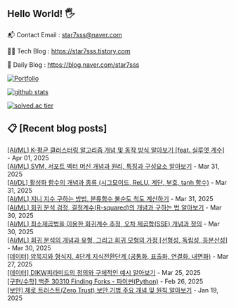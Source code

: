 ## Hello World! 🖐

📬 Contact Email : star7sss@naver.com

👨‍💻 Tech Blog : https://star7sss.tistory.com

🤪 Daily Blog : https://blog.naver.com/star7sss

[![Portfolio](https://img.shields.io/badge/Portfolio-%23000000.svg?style=for-the-badge&logo=firefox&logoColor=#FF7139)](https://fern-way-13f.notion.site/Jang-Thang-3b7b327981a2456c8ee5952eadb848b9)

[![github stats](https://github-readme-stats.vercel.app/api?username=jangThang&show_icons=true&hide_border=False)](https://star7sss.tistory.com)

[![solved.ac tier](http://mazassumnida.wtf/api/v2/generate_badge?boj=star7sss)](https://solved.ac/star7sss)

## 📋 [Recent blog posts]
[[AI/ML] K-평균 클러스터링 알고리즘 개념 및 동작 방식 알아보기 [feat. 실루엣 계수]](https://star7sss.tistory.com/1042) - Apr 01, 2025<br>
[[AI/ML] SVM, 서포트 벡터 머신 개념과 원리, 특징과 구성요소 알아보기](https://star7sss.tistory.com/1041) - Mar 31, 2025<br>
[[AI/DL] 활성화 함수의 개념과 종류 (시그모이드, ReLU, 계단, 부호, tanh 함수)](https://star7sss.tistory.com/1040) - Mar 31, 2025<br>
[[AI/ML] 지니 지수 구하는 방법, 분류함수 불순도 척도 계산하기](https://star7sss.tistory.com/1039) - Mar 31, 2025<br>
[[AI/ML] 회귀 분석 검정, 결정계수(R-squared)의 개념과 구하는 법 알아보기](https://star7sss.tistory.com/1038) - Mar 30, 2025<br>
[[AI/ML] 최소제곱법을 이용한 회귀계수 추정, 오차 제곱합(SSE) 개념과 정의](https://star7sss.tistory.com/1037) - Mar 30, 2025<br>
[[AI/ML] 회귀 분석의 개념과 유형, 그리고 회귀 모형의 가정 [선형성, 독립성, 등분산성]](https://star7sss.tistory.com/1036) - Mar 30, 2025<br>
[[데이터] 암묵지와 형식지, 4단계 지식전환단계 (공통화, 표출화, 연결화, 내면화)](https://star7sss.tistory.com/1035) - Mar 27, 2025<br>
[[데이터] DIKW피라미드의 정의와 구체적인 예시 알아보기](https://star7sss.tistory.com/1034) - Mar 25, 2025<br>
[[구현/수학] 백준 30310 Finding Forks - 파이썬(Python)](https://star7sss.tistory.com/1033) - Feb 26, 2025<br>
[[보안] 제로 트러스트(Zero Trust) 보안 기법 주요 개념 및 원칙 알아보기](https://star7sss.tistory.com/1032) - Jan 19, 2025<br>
